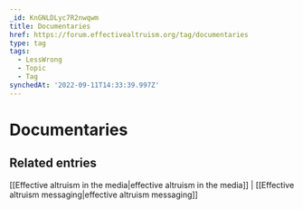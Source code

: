 ```yaml
---
_id: KnGNLDLyc7R2nwqwm
title: Documentaries
href: https://forum.effectivealtruism.org/tag/documentaries
type: tag
tags:
  - LessWrong
  - Topic
  - Tag
synchedAt: '2022-09-11T14:33:39.997Z'
---
```

# Documentaries

Related entries
---------------

[[Effective altruism in the media|effective altruism in the media]] | [[Effective altruism messaging|effective altruism messaging]]